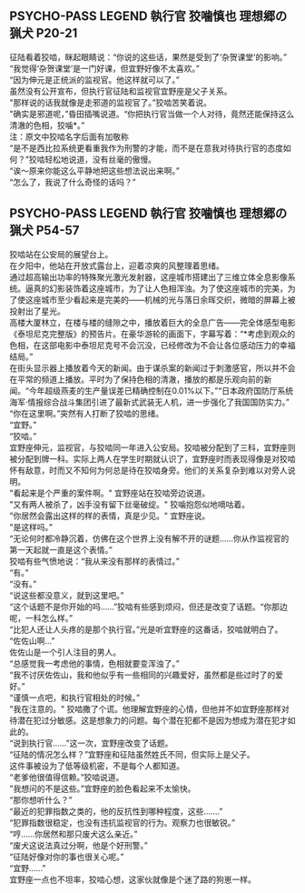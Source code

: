 ## PSYCHO-PASS LEGEND 執行官 狡噛慎也 理想郷の猟犬 P20-21

征陆看着狡啮，眯起眼睛说：“你说的这些话，果然是受到了‘杂贺课堂’的影响。”<br>
“我觉得‘杂贺课堂’是一门好课，但宜野好像不太喜欢。”<br>
“因为伸元是正统派的监视官。他这样就可以了。”<br>
虽然没有公开宣布，但执行官征陆和监视官宜野座是父子关系。<br>
"那样说的话我就像是走邪道的监视官了。”狡啮苦笑着说。<br>
"确实是邪道呢，”昏田插嘴说道。“你把执行官当做一个人对待，竟然还能保持这么清澈的色相，狡噛*。”<br>
注：原文中狡啮名字后面有加敬称<br>
“是不是西比拉系统更看重我作为刑警的才能，而不是在意我对待执行官的态度如何？”狡啮轻松地说道，没有丝毫的傲慢。<br>
“诶～原来你能这么平静地把这些想法说出来啊。”<br>
“怎么了，我说了什么奇怪的话吗？”<br>

## PSYCHO-PASS LEGEND 執行官 狡噛慎也 理想郷の猟犬 P54-57

狡啮站在公安局的展望台上。<br>
在夕阳中，他站在开放式露台上，迎着凉爽的风整理着思绪。<br>
通过超高输出功率的特殊聚光激光发射器，这座城市搭建出了三维立体全息影像系统。逼真的幻影装饰着这座城市，为了让人色相浑浊。为了使这座城市的完美，为了使这座城市至少看起来是完美的——机械的光与落日余晖交织，微暗的屏幕上被投射出了星光。<br>
高楼大厦林立，在楼与楼的缝隙之中，播放着巨大的全息广告——完全体感型电影《泰坦尼克完整版》的预告片。在豪华游轮的画面下，字幕写着：“*考虑到观众的色相，在这部电影中泰坦尼克号不会沉没，已经修改为不会让各位感动压力的幸福结局。”<br>
在街头显示器上播放着今天的新闻。由于谋杀案的新闻过于刺激感官，所以并不会在平常的频道上播放。平时为了保持色相的清澈，播放的都是乐观向前的新闻。“今年超级燕麦的生产量误差已精确控制在0.01%以下。”“日本政府国防厅系统海军·情报综合战斗集团引进了最新式武装无人机，进一步强化了我国国防实力。”<br>
“你在这里啊。”突然有人打断了狡啮的思绪。<br>
“宜野。”<br>
“狡啮。”<br>
宜野座伸元，监视官，与狡啮同一年进入公安局。狡啮被分配到了三科，宜野座则被分配到牌一科。实际上两人在学生时期就认识了，宜野座时而表现得像是对狡啮怀有敌意，时而又不知何为何总是待在狡啮身旁。他们的关系复杂到难以对旁人说明。<br>
"看起来是个严重的案件啊。" 宜野座站在狡啮旁边说道。<br>
"又有两人被杀了，凶手没有留下丝毫破绽。" 狡噛抱怨似地嘀咕着。<br>
"你居然会露出这样的样的表情，真是少见。" 宜野座说。<br>
"是这样吗。”<br>
“无论何时都冷静沉着，仿佛在这个世界上没有解不开的谜题……你从作监视官的第一天起就一直是这个表情。”<br>
狡啮有些气愤地说：“我从来没有那样的表情过。”<br>
“有。”<br>
“没有。”<br>
“说这些都没意义，就到这里吧。”<br>
“这个话题不是你开始的吗……”狡啮有些感到烦闷，但还是改变了话题。“你那边呢，一科怎么样。”<br>
“比犯人还让人头疼的是那个执行官。”光是听宜野座的这番话，狡啮就明白了。<br>
“佐佐山啊…”<br>
佐佐山是一个引人注目的男人。<br>
“总感觉我一考虑他的事情，色相就要变浑浊了。”<br>
“我不讨厌佐佐山，我和他似乎有一些相同的兴趣爱好，虽然都是些过时了的爱好。”<br>
“谨慎一点吧，和执行官相处的时候。”<br>
"我在注意的。" 狡啮撒了个谎。他理解宜野座的心情，但他并不如宜野座那样对待潜在犯过分敏感。这是想象力的问题。每个潜在犯都不是因为想成为潜在犯才如此的。<br>
“说到执行官……”这一次，宜野座改变了话题。<br>
“征陆的情况怎么样？”宜野座和征陆虽然姓氏不同，但实际上是父子。<br>
这件事被设为了低等级机密，不是每个人都知道。<br>
“老爹他很值得信赖。”狡啮说道。<br>
"我想问的不是这些。”宜野座的脸色看起来不太愉快。<br>
“那你想听什么？”<br>
“最近的犯罪指数之类的，他的反抗性到哪种程度，这些…….”<br>
“犯罪指数很稳定，也没有违抗监视官的行为。观察力也很敏锐。”<br>
“哼……你居然和那只废犬这么亲近。”<br>
“废犬这说法真过分啊，他是个好刑警。”<br>
“征陆好像对你的事也很关心呢。”<br>
“宜野……”<br>
宜野座一点也不坦率，狡啮心想，这家伙就像是个迷了路的狗崽一样。<br>

